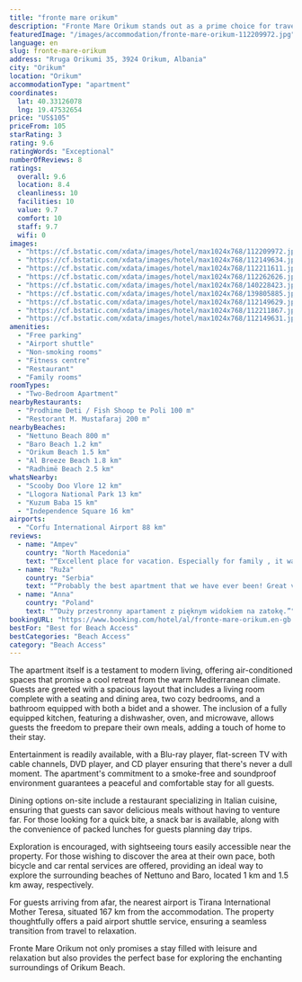 ```yaml
---
title: "fronte mare orikum"
description: "Fronte Mare Orikum stands out as a prime choice for travelers seeking a blend of comfort and convenience, complemented by breathtaking sea views."
featuredImage: "/images/accommodation/fronte-mare-orikum-112209972.jpg"
language: en
slug: fronte-mare-orikum
address: "Rruga Orikumi 35, 3924 Orikum, Albania"
city: "Orikum"
location: "Orikum"
accommodationType: "apartment"
coordinates:
  lat: 40.33126078
  lng: 19.47532654
price: "US$105"
priceFrom: 105
starRating: 3
rating: 9.6
ratingWords: "Exceptional"
numberOfReviews: 8
ratings:
  overall: 9.6
  location: 8.4
  cleanliness: 10
  facilities: 10
  value: 9.7
  comfort: 10
  staff: 9.7
  wifi: 0
images:
  - "https://cf.bstatic.com/xdata/images/hotel/max1024x768/112209972.jpg?k=bda5dbcba19094ddd2d2df1fc3af8fa3a200c024b44713797d80abdd8ea7baf2&o=&hp=1"
  - "https://cf.bstatic.com/xdata/images/hotel/max1024x768/112149634.jpg?k=4448d8585219e977e458e1d5e3a6a11c8783ef25cbbecfb6b17c14d46fb18732&o=&hp=1"
  - "https://cf.bstatic.com/xdata/images/hotel/max1024x768/112211611.jpg?k=25c2c38678b5b3055cd46df0c4ca22e9dab6a9347439f939f28fb0227cb0acd3&o=&hp=1"
  - "https://cf.bstatic.com/xdata/images/hotel/max1024x768/112262626.jpg?k=5c7a11d9444137d61d6c749542b0c87fbfbc6a3735c533ec48939b4152e60beb&o=&hp=1"
  - "https://cf.bstatic.com/xdata/images/hotel/max1024x768/140228423.jpg?k=fd16ef99e017635e7cee719a531bb6b22992686c1ccafc3784e5cc74e09defb7&o=&hp=1"
  - "https://cf.bstatic.com/xdata/images/hotel/max1024x768/139805885.jpg?k=052c7e3bb0338f337d041176cb4293c57f4e694fb7cea0fce865e415f9bbd36b&o=&hp=1"
  - "https://cf.bstatic.com/xdata/images/hotel/max1024x768/112149629.jpg?k=5f89db27d7bf1da654b25eb886723fced2dbfc34b39fe09fd311236a67190c0e&o=&hp=1"
  - "https://cf.bstatic.com/xdata/images/hotel/max1024x768/112211867.jpg?k=853c0664a33dfb30cdf0a3de9edb497fae141414c45e4e6850d4e1d49f033e53&o=&hp=1"
  - "https://cf.bstatic.com/xdata/images/hotel/max1024x768/112149631.jpg?k=b329d3210856d080fbf5ff1a25247cb0ca8f651194c728b43911786dde359d9d&o=&hp=1"
amenities:
  - "Free parking"
  - "Airport shuttle"
  - "Non-smoking rooms"
  - "Fitness centre"
  - "Restaurant"
  - "Family rooms"
roomTypes:
  - "Two-Bedroom Apartment"
nearbyRestaurants:
  - "Prodhime Deti / Fish Shoop te Poli 100 m"
  - "Restorant M. Mustafaraj 200 m"
nearbyBeaches:
  - "Nettuno Beach 800 m"
  - "Baro Beach 1.2 km"
  - "Orikum Beach 1.5 km"
  - "Al Breeze Beach 1.8 km"
  - "Radhimë Beach 2.5 km"
whatsNearby:
  - "Scooby Doo Vlore 12 km"
  - "Llogora National Park 13 km"
  - "Kuzum Baba 15 km"
  - "Independence Square 16 km"
airports:
  - "Corfu International Airport 88 km"
reviews:
  - name: "Ampev"
    country: "North Macedonia"
    text: "“Excellent place for vacation. Especially for family , it was quiet and everything was near. You have everything you need in the apartment, and the owners think of everything that you possibly need for your stay. 😊”"
  - name: "Ruža"
    country: "Serbia"
    text: "“Probably the best apartment that we have ever been! Great value for money! Great hospitality! Very clean and cozy!”"
  - name: "Anna"
    country: "Poland"
    text: "“Duży przestronny apartament z pięknym widokiem na zatokę.”"
bookingURL: "https://www.booking.com/hotel/al/fronte-mare-orikum.en-gb.html?aid=8035640"
bestFor: "Best for Beach Access"
bestCategories: "Beach Access"
category: "Beach Access"
---
```


The apartment itself is a testament to modern living, offering air-conditioned spaces that promise a cool retreat from the warm Mediterranean climate. Guests are greeted with a spacious layout that includes a living room complete with a seating and dining area, two cozy bedrooms, and a bathroom equipped with both a bidet and a shower. The inclusion of a fully equipped kitchen, featuring a dishwasher, oven, and microwave, allows guests the freedom to prepare their own meals, adding a touch of home to their stay.

Entertainment is readily available, with a Blu-ray player, flat-screen TV with cable channels, DVD player, and CD player ensuring that there's never a dull moment. The apartment's commitment to a smoke-free and soundproof environment guarantees a peaceful and comfortable stay for all guests.

Dining options on-site include a restaurant specializing in Italian cuisine, ensuring that guests can savor delicious meals without having to venture far. For those looking for a quick bite, a snack bar is available, along with the convenience of packed lunches for guests planning day trips.

Exploration is encouraged, with sightseeing tours easily accessible near the property. For those wishing to discover the area at their own pace, both bicycle and car rental services are offered, providing an ideal way to explore the surrounding beaches of Nettuno and Baro, located 1 km and 1.5 km away, respectively.

For guests arriving from afar, the nearest airport is Tirana International Mother Teresa, situated 167 km from the accommodation. The property thoughtfully offers a paid airport shuttle service, ensuring a seamless transition from travel to relaxation.

Fronte Mare Orikum not only promises a stay filled with leisure and relaxation but also provides the perfect base for exploring the enchanting surroundings of Orikum Beach.